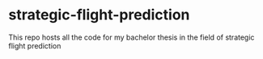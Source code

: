# strategic-flight-prediction
This repo hosts all the code for my bachelor thesis in the field of strategic flight prediction
